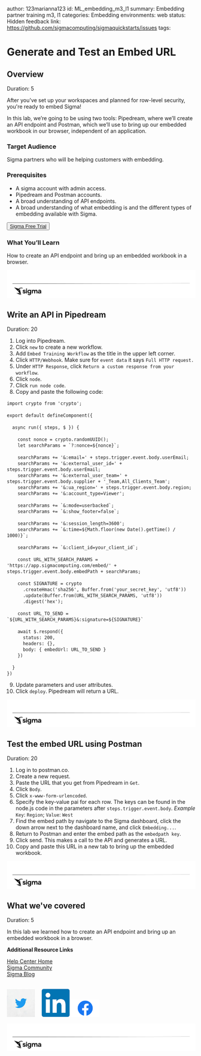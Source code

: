 author: 123marianna123
id: ML_embedding_m3_l1
summary: Embedding partner training m3, l1
categories: Embedding
environments: web
status: Hidden
feedback link: https://github.com/sigmacomputing/sigmaquickstarts/issues
tags: 

<!-- 
SETTING THE AVAILABLE CATEGORIES WILL MAKE YOUR QUICKSTART PART OF A GROUP THAT USERS CAN FILTER ON IN THE QUICKSTART PORTAL.

AVAILABLE CATEGORIES ARE:
Administration
Embedding
Functions
Fundamentals
Partners
Snowflake
Tables (include pivot and input tables for now)
Use-cases

PLEASE REVIEW THE SIGMA QUICKSTART STYLE GUIDE. ALL QUICKSTART SHOULD SHARE A COMMON LOOK AND FEEL. 

YOU MAY WANT TO REVIEW A PUBLISHED GUIDE FIRST SO THAT YOU ARE FAMILIAR WITH HOW COMMON MARKDOWN IS APPLIED YOU CAN ACCESS THE SIGMA QUICKSTART STYLE GUIDE HERE:
http://localhost:8000/guide/sigma-style-guide/index.html?index=..%2F..internal#0
-->

# Generate and Test an Embed URL
<!-- The above name is what appears on the website and is searchable. -->

## Overview 
Duration: 5 
<!--Duration is deprecated and no longer required, however the code still expects to see it so include it for each section. The actual time value does not matter. -->

After you've set up your workspaces and planned for row-level security, you're ready to embed Sigma!

In this lab, we’re going to be using two tools: Pipedream, where we’ll create an API endpoint and Postman, which we’ll use to bring up our embedded workbook in our browser, independent of an application.

 ### Target Audience
Sigma partners who will be helping customers with embedding.

### Prerequisites
<ul>
  <li>A sigma account with admin access.</li>
  <li>Pipedream and Postman accounts.</li>
  <li>A broad understanding of API endpoints.</li>
  <li>A broad understanding of what embedding is and the different types of embedding available with Sigma.</li>
</ul>

<button>[Sigma Free Trial](https://www.sigmacomputing.com/free-trial/)</button>
  
### What You’ll Learn
How to create an API endpoint and bring up an embedded workbook in a browser.

![Footer](assets/sigma_footer.png)
<!-- NOTE: SIGMA LOGO REQUIRED AT END OF EACH ## SECTION -->
<!-- END OF OVERVIEW -->

## **Write an API in Pipedream**
Duration: 20
1. Log into Pipedream.
2. Click `new` to create a new workflow. 
3. Add `Embed Training Workflow` as the title in the upper left corner.
4. Click `HTTP/Webhook`. Make sure for `event data` it says `Full HTTP request.`
5. Under `HTTP Response`, click `Return a custom response from your workflow`.
6. Click `node`.
7. Click `run node code`.
8. Copy and paste the following code:

```
import crypto from 'crypto';

export default defineComponent({

  async run({ steps, $ }) {
    
    const nonce = crypto.randomUUID();
    let searchParams = `?:nonce=${nonce}`;

    searchParams += '&:email=' + steps.trigger.event.body.userEmail;
    searchParams += '&:external_user_id=' + steps.trigger.event.body.userEmail;
    searchParams += '&:external_user_team=' + steps.trigger.event.body.supplier + '_Team,All_Clients_Team';
    searchParams += '&:ua_region=' + steps.trigger.event.body.region;
    searchParams += '&:account_type=Viewer';

    searchParams += `&:mode=userbacked`;
    searchParams += `&:show_footer=false`;

    searchParams += '&:session_length=3600';
    searchParams += `&:time=${Math.floor(new Date().getTime() / 1000)}`;

    searchParams += `&:client_id=your_client_id`;
    
    const URL_WITH_SEARCH_PARAMS = 'https://app.sigmacomputing.com/embed/' + steps.trigger.event.body.embedPath + searchParams;

    const SIGNATURE = crypto
      .createHmac('sha256', Buffer.from('your_secret_key', 'utf8'))
      .update(Buffer.from(URL_WITH_SEARCH_PARAMS, 'utf8'))
      .digest('hex');

    const URL_TO_SEND = `${URL_WITH_SEARCH_PARAMS}&:signature=${SIGNATURE}`

    await $.respond({
      status: 200,
      headers: {},
      body: { embedUrl: URL_TO_SEND }
    })

  }
})
```


9. Update parameters and user attributes.
10. Click `deploy`. Pipedream will return a URL. 

![Footer](assets/sigma_footer.png)
<!-- END OF SECTION-->


## **Test the embed URL using Postman**
Duration: 20

1. Log in to postman.co.
2. Create a new request. 
3. Paste the URL that you get from Pipedream in `Get`.
4. Click `Body`.
5. Click `x-www-form-urlencoded`.
6. Specify the key-value pai for each row. The keys can be found in the node.js code in the parameters after `steps.trigger.event.body`.
*Example* `Key`: `Region`; `Value`: `West`
7. Find the embed path by navigate to the Sigma dashboard, click the down arrow next to the dashboard name, and click `Embedding...`.
8. Return to Postman and enter the embed path as the `embedpath key`.
8. Click send. This makes a call to the API and generates a URL.
9. Copy and paste this URL in a new tab to bring up the embedded workbook.

![Footer](assets/sigma_footer.png)
<!-- END OF SECTION-->


## What we've covered
Duration: 5

In this lab we learned how to create an API endpoint and bring up an embedded workbook in a browser.

<!-- THE FOLLOWING ADDITIONAL RESOURCES IS REQUIRED AS IS FOR ALL QUICKSTARTS -->
**Additional Resource Links**

[Help Center Home](https://help.sigmacomputing.com/hc/en-us)<br>
[Sigma Community](https://community.sigmacomputing.com/)<br>
[Sigma Blog](https://www.sigmacomputing.com/blog/)<br>
<br>

[<img src="./assets/twitter.jpeg" width="75"/>](https://twitter.com/sigmacomputing)&emsp;
[<img src="./assets/linkedin.png" width="75"/>](https://www.linkedin.com/company/sigmacomputing)
[<img src="./assets/facebook.png" width="75"/>](https://www.facebook.com/sigmacomputing)

![Footer](assets/sigma_footer.png)
<!-- END OF WHAT WE COVERED -->
<!-- END OF QUICKSTART -->

